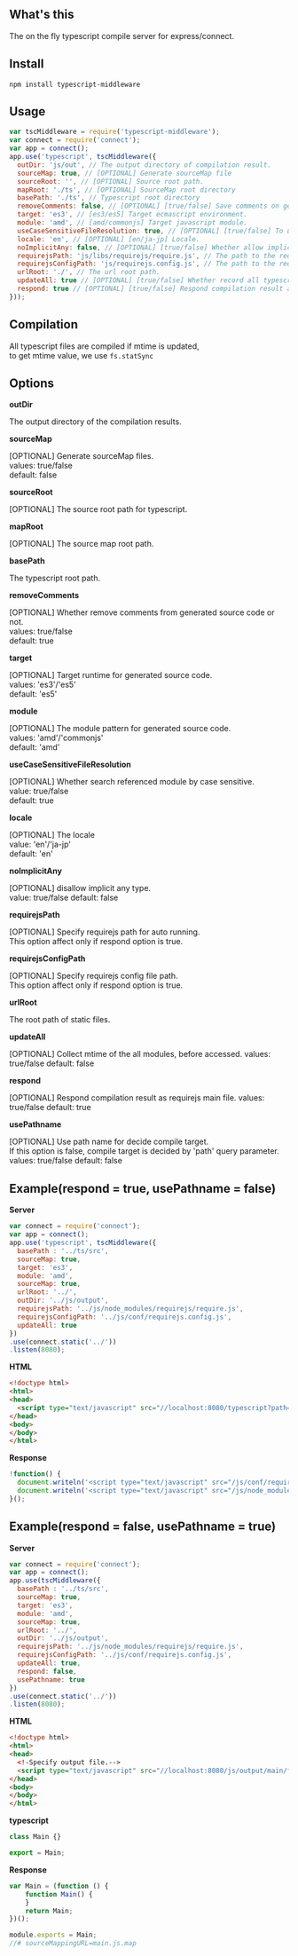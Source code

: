 ## What's this

The on the fly typescript compile server for express/connect.

## Install

`npm install typescript-middleware`

## Usage

```javascript
var tscMiddleware = require('typescript-middleware');
var connect = require('connect');
var app = connect();
app.use('typescript', tscMiddleware({
  outDir: 'js/out', // The output directory of compilation result.
  sourceMap: true, // [OPTIONAL] Generate sourceMap file
  sourceRoot: '', // [OPTIONAL] Source root path.
  mapRoot: './ts', // [OPTIONAL] SourceMap root directory
  basePath: './ts', // Typescript root directory
  removeComments: false, // [OPTIONAL] [true/false] Save comments on generated source.
  target: 'es3', // [es3/es5] Target ecmascript environment.
  module: 'amd', // [amd/commonjs] Target javascript module.
  useCaseSensitiveFileResolution: true, // [OPTIONAL] [true/false] To use case sensitive module search.
  locale: 'en', // [OPTIONAL] [en/ja-jp] Locale.
  noImplicitAny: false, // [OPTIONAL] [true/false] Whether allow implicit any or not.
  requirejsPath: 'js/libs/requirejs/require.js', // The path to the requirejs
  requirejsConfigPath: 'js/requirejs.config.js', // The path to the requirejs config file.
  urlRoot: './', // The url root path.
  updateAll: true // [OPTIONAL] [true/false] Whether record all typescript file mtime before server running or not.
  respond: true // [OPTIONAL] [true/false] Respond compilation result as requirejs main.
}));
```

## Compilation

All typescript files are compiled if mtime is updated,  
to get mtime value, we use `fs.statSync`

## Options

**outDir**  

The output directory of the compilation results.


**sourceMap**  

[OPTIONAL] Generate sourceMap files.  
values: true/false  
default: false


**sourceRoot**  

[OPTIONAL] The source root path for typescript.


**mapRoot**  

[OPTIONAL] The source map root path.


**basePath**  

The typescript root path.


**removeComments**  

[OPTIONAL] Whether remove comments from generated source code or not.  
values: true/false  
default: true


**target**  

[OPTIONAL] Target runtime for generated source code.  
values: 'es3'/'es5'  
default: 'es5'


**module**  

[OPTIONAL] The module pattern for generated source code.  
values: 'amd'/'commonjs'  
default: 'amd'


**useCaseSensitiveFileResolution**  

[OPTIONAL] Whether search referenced module by case sensitive.  
value: true/false  
default: true


**locale**  

[OPTIONAL] The locale  
value: 'en'/'ja-jp'  
default: 'en'


**noImplicitAny**  

[OPTIONAL] disallow implicit any type.  
value: true/false
default: false


**requirejsPath**  

[OPTIONAL] Specify requirejs path for auto running.  
This option affect only if respond option is true.  


**requirejsConfigPath**  

[OPTIONAL] Specify requirejs config file path.  
This option affect only if respond option is true.  


**urlRoot**  

The root path of static files.


**updateAll**  

[OPTIONAL] Collect mtime of the all modules, before accessed.
values: true/false
default: false


**respond**  

[OPTIONAL] Respond compilation result as requirejs main file.
values: true/false
default: true


**usePathname**  

[OPTIONAL] Use path name for decide compile target.  
If this option is false, compile target is decided by 'path' query parameter.
values: true/false
default: false


## Example(respond = true, usePathname = false)

**Server**

```javascript
var connect = require('connect');
var app = connect();
app.use('typescript', tscMiddleware({
  basePath : '../ts/src',
  sourceMap: true,
  target: 'es3',
  module: 'amd',
  sourceMap: true,
  urlRoot: '../',
  outDir: '../js/output',
  requirejsPath: '../js/node_modules/requirejs/require.js',
  requirejsConfigPath: '../js/conf/requirejs.config.js',
  updateAll: true
})
.use(connect.static('../'))
.listen(8080);
```

**HTML**

```html
<!doctype html>
<html>
<head>
  <script type="text/javascript" src="//localhost:8080/typescript?path=main/foo/bar/main.ts"></script>
</head>
<body>
</body>
</html>
```


**Response**

```javascript
!function() {
  document.writeln('<script type="text/javascript" src="/js/conf/requirejs.config.js"><' + '/script>');
  document.writeln('<script type="text/javascript" src="/js/node_modules/requirejs/require.js" data-main="/js/output/foo/bar/main.js"><' + '/script>');
}();
```


## Example(respond = false, usePathname = true)

**Server**

```javascript
var connect = require('connect');
var app = connect();
app.use(tscMiddleware({
  basePath : '../ts/src',
  sourceMap: true,
  target: 'es3',
  module: 'amd',
  sourceMap: true,
  urlRoot: '../',
  outDir: '../js/output',
  requirejsPath: '../js/node_modules/requirejs/require.js',
  requirejsConfigPath: '../js/conf/requirejs.config.js',
  updateAll: true,
  respond: false,
  usePathname: true
})
.use(connect.static('../'))
.listen(8080);
```

**HTML**

```html
<!doctype html>
<html>
<head>
  <!-Specify output file.-->
  <script type="text/javascript" src="//localhost:8080/js/output/main/foo/bar/main.js"></script>
</head>
<body>
</body>
</html>
```

**typescript**

```typescript
class Main {}

export = Main;
```

**Response**

```javascript
var Main = (function () {
    function Main() {
    }
    return Main;
})();

module.exports = Main;
//# sourceMappingURL=main.js.map
```
